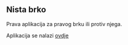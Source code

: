 ## Nista brko

Prava aplikacija za pravog brku ili protiv njega.

Aplikacija se nalazi [ovdje](https://brko.tk)
